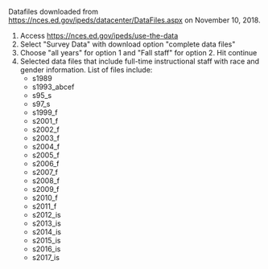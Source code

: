 Datafiles downloaded from https://nces.ed.gov/ipeds/datacenter/DataFiles.aspx on November 10, 2018.

1. Access https://nces.ed.gov/ipeds/use-the-data
2. Select "Survey Data" with download option "complete data files"
3. Choose "all years" for option 1 and "Fall staff" for option 2.  Hit continue
4. Selected data files that include full-time instructional staff with race and gender information.  List of files include:
    * s1989
    * s1993_abcef
    * s95_s
    * s97_s
    * s1999_f
    * s2001_f
    * s2002_f
    * s2003_f
    * s2004_f
    * s2005_f
    * s2006_f
    * s2007_f
    * s2008_f
    * s2009_f
    * s2010_f
    * s2011_f
    * s2012_is
    * s2013_is
    * s2014_is
    * s2015_is
    * s2016_is
    * s2017_is

